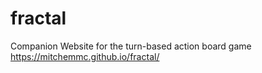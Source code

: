 # fractal
Companion Website for the turn-based action board game
https://mitchemmc.github.io/fractal/
